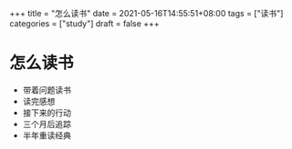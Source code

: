 +++
title = "怎么读书"
date = 2021-05-16T14:55:51+08:00
tags = ["读书"]
categories = ["study"]
draft = false
+++
# 怎么读书
- 带着问题读书
- 读完感想
- 接下来的行动
- 三个月后追踪
- 半年重读经典